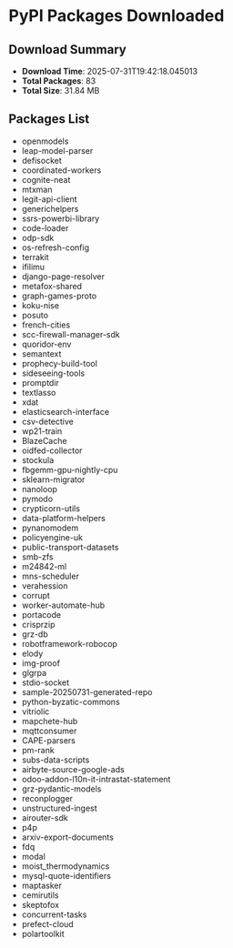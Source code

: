 # PyPI Packages Downloaded

## Download Summary
- **Download Time**: 2025-07-31T19:42:18.045013
- **Total Packages**: 83
- **Total Size**: 31.84 MB

## Packages List
- openmodels
- leap-model-parser
- defisocket
- coordinated-workers
- cognite-neat
- mtxman
- legit-api-client
- generichelpers
- ssrs-powerbi-library
- code-loader
- odp-sdk
- os-refresh-config
- terrakit
- ifilimu
- django-page-resolver
- metafox-shared
- graph-games-proto
- koku-nise
- posuto
- french-cities
- scc-firewall-manager-sdk
- quoridor-env
- semantext
- prophecy-build-tool
- sideseeing-tools
- promptdir
- textlasso
- xdat
- elasticsearch-interface
- csv-detective
- wp21-train
- BlazeCache
- oidfed-collector
- stockula
- fbgemm-gpu-nightly-cpu
- sklearn-migrator
- nanoloop
- pymodo
- crypticorn-utils
- data-platform-helpers
- pynanomodem
- policyengine-uk
- public-transport-datasets
- smb-zfs
- m24842-ml
- mns-scheduler
- verahession
- corrupt
- worker-automate-hub
- portacode
- crisprzip
- grz-db
- robotframework-robocop
- elody
- img-proof
- glgrpa
- stdio-socket
- sample-20250731-generated-repo
- python-byzatic-commons
- vitriolic
- mapchete-hub
- mqttconsumer
- CAPE-parsers
- pm-rank
- subs-data-scripts
- airbyte-source-google-ads
- odoo-addon-l10n-it-intrastat-statement
- grz-pydantic-models
- reconplogger
- unstructured-ingest
- airouter-sdk
- p4p
- arxiv-export-documents
- fdq
- modal
- moist_thermodynamics
- mysql-quote-identifiers
- maptasker
- cemirutils
- skeptofox
- concurrent-tasks
- prefect-cloud
- polartoolkit
